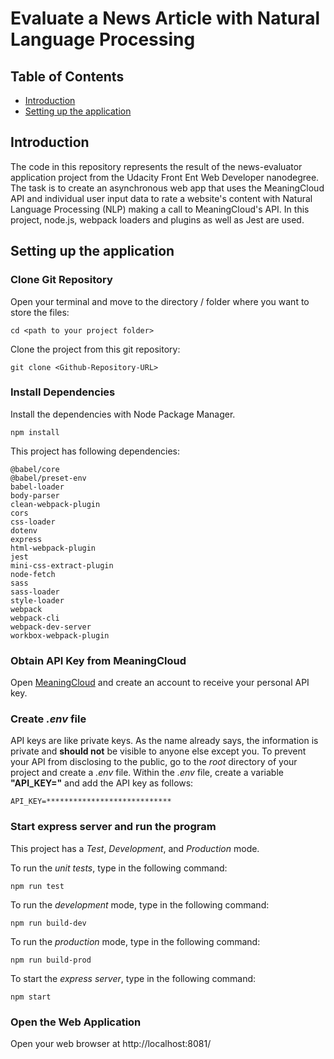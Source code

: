 # Evaluate a News Article with Natural Language Processing

## Table of Contents

* [Introduction](#Introduction)
* [Setting up the application](#setting-up-the-application)

## Introduction

The code in this repository represents the result of the news-evaluator application project from the Udacity Front Ent
Web
Developer nanodegree. The task is to create an asynchronous web app that uses the MeaningCloud API and
individual user input data to rate a website's content with Natural
Language Processing (NLP) making a call to MeaningCloud's API. In this project, node.js, webpack loaders and plugins as
well as Jest are used.

## Setting up the application

### Clone Git Repository

Open your terminal and move to the directory / folder where you want to store the files:

```
cd <path to your project folder>
```

Clone the project from this git repository:

```
git clone <Github-Repository-URL>
```

### Install Dependencies

Install the dependencies with Node Package Manager.

```
npm install
```
This project has following dependencies:

```
@babel/core
@babel/preset-env
babel-loader
body-parser
clean-webpack-plugin
cors
css-loader
dotenv
express
html-webpack-plugin
jest
mini-css-extract-plugin
node-fetch
sass
sass-loader
style-loader
webpack
webpack-cli
webpack-dev-server
workbox-webpack-plugin
```

### Obtain API Key from MeaningCloud

Open [MeaningCloud](https://www.meaningcloud.com/developer/create-account) and create an account to receive your
personal API key.

### Create *.env* file

API keys are like private keys. As the name already says, the information is private and **should not** be visible to
anyone else except you. To prevent your API from disclosing to the public, go to the *root* directory of
your project and create a *.env* file. Within the *.env* file, create a variable **"API_KEY="** and add the API key as
follows:

```
API_KEY=****************************
```

### Start express server and run the program

This project has a *Test*, *Development*, and *Production* mode.

To run the *unit tests*, type in the following command:

```
npm run test
```

To run the *development* mode, type in the following command:

```
npm run build-dev
```

To run the *production* mode, type in the following command:

```
npm run build-prod
```

To start the *express server*, type in the following command:

```
npm start
```

### Open the Web Application

Open your web browser at http://localhost:8081/